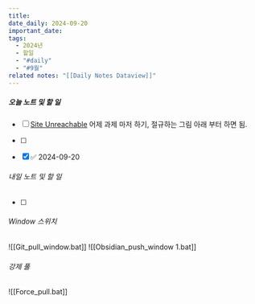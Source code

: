 ```yaml
---
title: 
date_daily: 2024-09-20
important_date: 
tags:
  - 2024년
  - 할일
  - "#daily"
  - "#9월"
related notes: "[[Daily Notes Dataview]]"
---
```

##### 오늘 노트 및 할 일 
- [ ] [Site Unreachable](https://colab.research.google.com/drive/1kw_xSdnEuX6fuJOZ2CtpuQz-qcYv4h9f#scrollTo=cHwbQAVBVm5s) 어제 과제 마저 하기, 절규하는 그림 아래 부터 하면 됨.
- [ ]
- [x]  ✅ 2024-09-20




###### 내일 노트 및 할 일
- [ ] 


######  Window 스위치
![[Git_pull_window.bat]]
![[Obsidian_push_window 1.bat]]



###### 강제 풀
![[Force_pull.bat]]